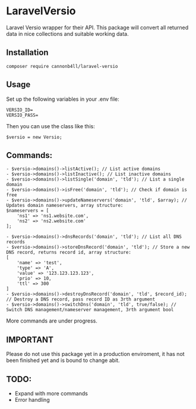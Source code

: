 # LaravelVersio

Laravel Versio wrapper for their API. This package will convert all returned data in nice collections and suitable working data.

## Installation

```
composer require cannonb4ll/laravel-versio
```

## Usage

Set up the following variables in your .env file:

```
VERSIO_ID=
VERSIO_PASS=
```

Then you can use the class like this:

```
$versio = new Versio;
```

## Commands:

```
- $versio->domains()->listActive(); // List active domains
- $versio->domains()->listInactive(); // List inactive domains
- $versio->domains()->listSingle('domain', 'tld'); // List a single domain
- $versio->domains()->isFree('domain', 'tld'); // Check if domain is free
- $versio->domains()->updateNameservers('domain', 'tld', $array); // Updates domain nameservers, array structure:
$nameservers = [
    'ns1' => 'ns1.website.com',
    'ns2' => 'ns2.website.com'
];

- $versio->domains()->dnsRecords('domain', 'tld'); // List all DNS records
- $versio->domains()->storeDnsRecord('domain', 'tld'); // Store a new DNS record, returns record id, array structure:
[
    'name' => 'test',
    'type' => 'A',
    'value' => '123.123.123.123',
    'prio' => 10,
    'ttl' => 300
]
- $versio->domains()->destroyDnsRecord('domain', 'tld', $record_id); // Destroy a DNS record, pass record ID as 3rth argument
- $versio->domains()->switchDns('domain', 'tld', true/false); // Switch DNS management/nameserver management, 3rth argument bool
```

More commands are under progress.

## IMPORTANT

Please do not use this package yet in a production enviroment, it has not been finished yet and is bound to change abit.

## TODO:

- Expand with more commands
- Error handling